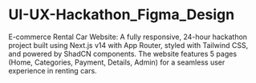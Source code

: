 # UI-UX-Hackathon_Figma_Design
E-commerce Rental Car Website: A fully responsive, 24-hour hackathon project built using Next.js v14 with App Router, styled with Tailwind CSS, and powered by ShadCN components. The website features 5 pages (Home, Categories, Payment, Details, Admin) for a seamless user experience in renting cars.
